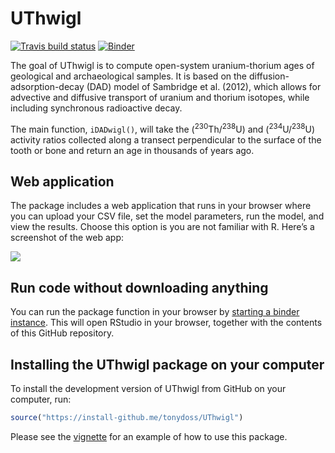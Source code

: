 
<!-- README.md is generated from README.Rmd. Please edit that file -->

# UThwigl

[![Travis build
status](https://travis-ci.org/benmarwick/UThwigl.svg?branch=master)](https://travis-ci.org/benmarwick/UThwigl)
[![Binder](https://mybinder.org/badge_logo.svg)](https://mybinder.org/v2/gh/benmarwick/UThwigl/master?urlpath=rstudio)

The goal of UThwigl is to compute open-system uranium-thorium ages of
geological and archaeological samples. It is based on the
diffusion-adsorption-decay (DAD) model of Sambridge et al. (2012), which
allows for advective and diffusive transport of uranium and thorium
isotopes, while including synchronous radioactive decay.

The main function, `iDADwigl()`, will take the
(<sup>230</sup>Th/<sup>238</sup>U) and (<sup>234</sup>U/<sup>238</sup>U)
activity ratios collected along a transect perpendicular to the surface
of the tooth or bone and return an age in thousands of years ago.

## Web application

The package includes a web application that runs in your browser where
you can upload your CSV file, set the model parameters, run the model,
and view the results. Choose this option is you are not familiar with R.
Here’s a screenshot of the web app:

![](inst/iDADwigl-shiny-app.gif)

## Run code without downloading anything

You can run the package function in your browser by [starting a binder
instance](https://mybinder.org/v2/gh/benmarwick/UThwigl/master?urlpath=rstudio).
This will open RStudio in your browser, together with the contents of
this GitHub repository.

## Installing the UThwigl package on your computer

To install the development version of UThwigl from GitHub on your
computer, run:

``` r
source("https://install-github.me/tonydoss/UThwigl")
```

Please see the [vignette](articles/uthwigl.pdf) for an example of how to
use this package.

<!--
git fetch upstream
git checkout master
git merge upstream/master 
-->
